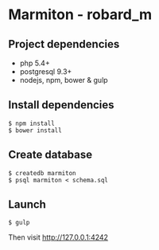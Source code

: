 # Marmiton - robard_m

## Project dependencies

  * php 5.4+
  * postgresql 9.3+
  * nodejs, npm, bower & gulp

## Install dependencies

```shell
$ npm install
$ bower install
```

## Create database

```shell
$ createdb marmiton
$ psql marmiton < schema.sql
```

## Launch

```
$ gulp
```

Then visit http://127.0.0.1:4242
